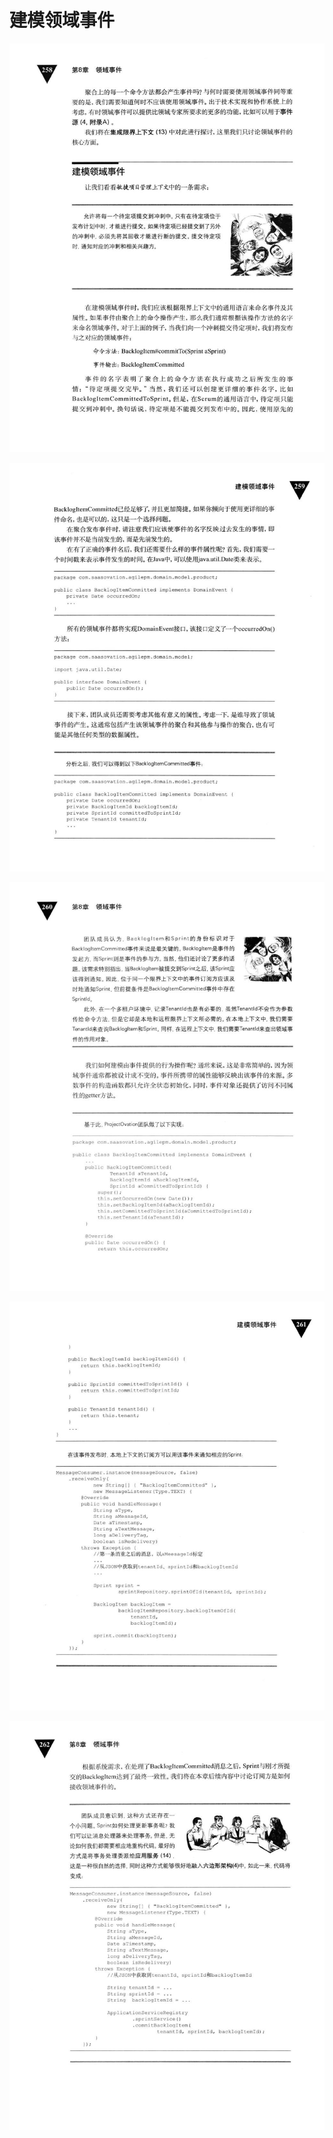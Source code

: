 # 建模领域事件 

<div align = "center"><img src = "images/000194.jpg"/></div>
  <p class="calibre1"><a id="calibre_link-408"></a><img src="images/000221.jpg" alt="Image 294" class="calibre2" /></p>  <p class="calibre1"><a id="calibre_link-409"></a><img src="images/000248.jpg" alt="Image 295" class="calibre2" /></p>  <p class="calibre1"><a id="calibre_link-410"></a><img src="images/000276.jpg" alt="Image 296" class="calibre2" /></p>  <p class="calibre1"><a id="calibre_link-411"></a><img src="images/000302.jpg" alt="Image 297" class="calibre2" /></p>    